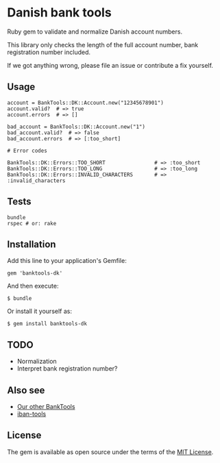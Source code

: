# Danish bank tools

Ruby gem to validate and normalize Danish account numbers.

This library only checks the length of the full account number, bank registration number included.

If we got anything wrong, please file an issue or contribute a fix yourself.

## Usage

    account = BankTools::DK::Account.new("12345678901")
    account.valid?  # => true
    account.errors  # => []

    bad_account = BankTools::DK::Account.new("1")
    bad_account.valid?  # => false
    bad_account.errors  # => [:too_short]

    # Error codes

    BankTools::DK::Errors::TOO_SHORT                # => :too_short
    BankTools::DK::Errors::TOO_LONG                 # => :too_long
    BankTools::DK::Errors::INVALID_CHARACTERS       # => :invalid_characters

## Tests

    bundle
    rspec # or: rake


## Installation

Add this line to your application's Gemfile:

    gem 'banktools-dk'

And then execute:

    $ bundle

Or install it yourself as:

    $ gem install banktools-dk

## TODO

* Normalization
* Interpret bank registration number?

## Also see

* [Our other BankTools](https://github.com/barsoom?q=banktools)
* [iban-tools](https://github.com/iulianu/iban-tools)

## License

The gem is available as open source under the terms of the [MIT License](http://opensource.org/licenses/MIT).
